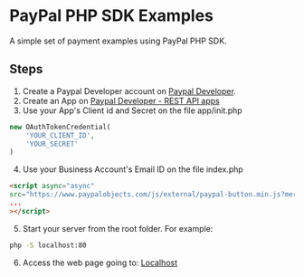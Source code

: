 # PayPal PHP SDK Examples
A simple set of payment examples using PayPal PHP SDK.

## Steps

1. Create a Paypal Developer account on [Paypal Developer](https://developer.paypal.com). 
2. Create an App on [Paypal Developer  - REST API apps](https://developer.paypal.com/developer/applications/create)
3. Use your App's Client id and Secret on the file app/init.php

```php
new OAuthTokenCredential(
	'YOUR_CLIENT_ID',
	'YOUR_SECRET'
)
```
4. Use your Business Account's Email ID on the file index.php

```html
<script async="async" 
src="https://www.paypalobjects.com/js/external/paypal-button.min.js?merchant=BUSINESS_ACCOUNT_EMAIL_ID" 
...
></script>
```

5. Start your server from the root folder. For example:
```cmd
php -S localhost:80
```

6. Access the web page going to: [Localhost](http://localhost)